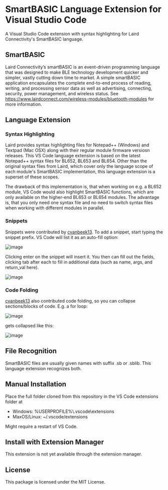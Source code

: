# SmartBASIC Language Extension for Visual Studio Code

A Visual Studio Code extension with syntax highlighting for Laird Connectivity's SmartBASIC language.

## SmartBASIC

Laird Connectivity’s smartBASIC is an event-driven programming language that was designed to make BLE technology development quicker and simpler, vastly cutting down time to market. A simple smartBASIC application encapsulates the complete end-to-end process of reading, writing, and processing sensor data as well as advertising, connecting, security, power management, and wireless status. See https://www.lairdconnect.com/wireless-modules/bluetooth-modules for more information.

## Language Extension

### Syntax Highlighting

Laird provides syntax highlighting files for Notepad++ (Windows) and Textpad (Mac OSX) along with their regular module firmware versiosn releases. This VS Code language extension is based on the latest Notepad++ syntax files for BL652, BL653 and BL654. Other than the original syntax files from Laird, which cover only the language scope of each module's SmartBASIC implementation, this language extension is a superset of these scopes.

The drawback of this implementation is, that when working on e.g. a BL652 module, VS Code would also highlight SmartBASIC functions, which are only available on the higher-end BL653 or BL654 modules. The advantage is, that you only need one syntax file and no need to switch syntax files when working with different modules in parallel.

### Snippets

Snippets were contributed by [cvanbeek13](https://github.com/cvanbeek13). To add a snippet, start typing the snippet prefix. VS Code will list it as an auto-fill option:

![image](https://user-images.githubusercontent.com/35079932/145184982-2e7a749d-e8bc-4ab7-b6df-d56a921902ad.png)

Clicking enter on the snippet will insert it. You then can fill out the fields, clicking tab after each to fill in additional data (such as name, args, and return_val here).

![image](https://user-images.githubusercontent.com/35079932/145185047-5a35dc5e-5bc6-40cc-a9dc-9efce991eb32.png)

### Code Folding

[cvanbeek13](https://github.com/cvanbeek13) also contributed code folding, so you can collapse sections/blocks of code. E.g. a for loop:

![image](https://user-images.githubusercontent.com/35079932/145185674-7b3af677-307c-47da-a2b2-77a106d0e660.png)

gets collapsed like this:

![image](https://user-images.githubusercontent.com/35079932/145185729-b2a89730-3ebe-4433-8755-d9d0ae1c7d3c.png)

## File Recognition

SmartBASIC files are usually given names with suffix .sb or .sblib. This language extension recognizes both.

## Manual Installation

Place the full folder cloned from this repository in the VS Code extensions folder at

* Windows: %USERPROFILE%\\.vscode\\extensions
* MaxOS/Linux: ~/.vscode/extensions

Might require a restart of VS Code.

## Install with Extension Manager

This extension is not yet available through the extension manager.

## License

This package is licensed under the MIT License.
